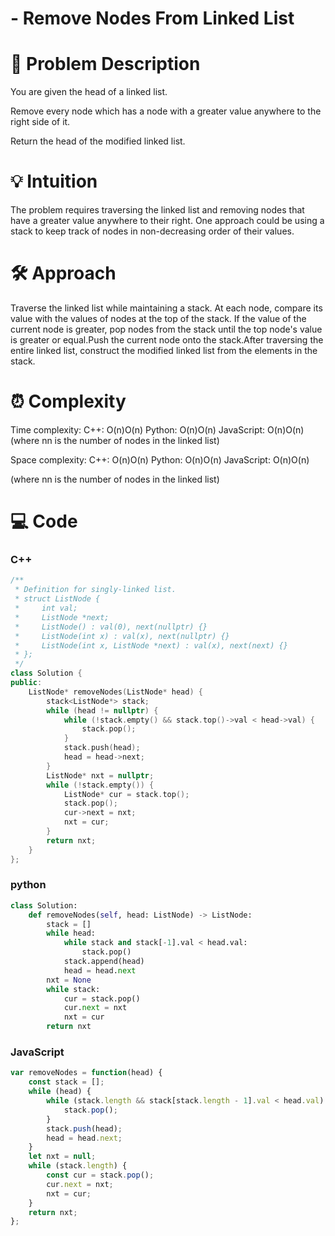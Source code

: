 # - Remove Nodes From Linked List

# 📜 Problem Description

You are given the head of a linked list.

Remove every node which has a node with a greater value anywhere to the right side of it.

Return the head of the modified linked list.
# 💡 Intuition
<!-- Describe your first thoughts on how to solve this problem. -->
The problem requires traversing the linked list and removing nodes that have a greater value anywhere to their right. One approach could be using a stack to keep track of nodes in non-decreasing order of their values.
# 🛠️ Approach
<!-- Describe your approach to solving the problem. -->
Traverse the linked list while maintaining a stack.
At each node, compare its value with the values of nodes at the top of the stack. If the value of the current node is greater, pop nodes from the stack until the top node's value is greater or equal.Push the current node onto the stack.After traversing the entire linked list, construct the modified linked list from the elements in the stack.

# ⏰ Complexity

Time complexity:
        C++: O(n)O(n)
        Python: O(n)O(n)
        JavaScript: O(n)O(n)
(where nn is the number of nodes in the linked list)

Space complexity:
        C++: O(n)O(n)
        Python: O(n)O(n)
        JavaScript: O(n)O(n)

(where nn is the number of nodes in the linked list)

# 💻 Code
### C++
```cpp
/**
 * Definition for singly-linked list.
 * struct ListNode {
 *     int val;
 *     ListNode *next;
 *     ListNode() : val(0), next(nullptr) {}
 *     ListNode(int x) : val(x), next(nullptr) {}
 *     ListNode(int x, ListNode *next) : val(x), next(next) {}
 * };
 */
class Solution {
public:
    ListNode* removeNodes(ListNode* head) {
        stack<ListNode*> stack;   
        while (head != nullptr) {
            while (!stack.empty() && stack.top()->val < head->val) {
                stack.pop();
            }
            stack.push(head);
            head = head->next;
        }      
        ListNode* nxt = nullptr;
        while (!stack.empty()) {
            ListNode* cur = stack.top();
            stack.pop();
            cur->next = nxt;
            nxt = cur;
        }
        return nxt;
    }
};
```
### python
```python
class Solution:
    def removeNodes(self, head: ListNode) -> ListNode:
        stack = []
        while head:
            while stack and stack[-1].val < head.val:
                stack.pop()
            stack.append(head)
            head = head.next
        nxt = None
        while stack:
            cur = stack.pop()
            cur.next = nxt
            nxt = cur
        return nxt
```
### JavaScript
```JavaScript
var removeNodes = function(head) {
    const stack = [];
    while (head) {
        while (stack.length && stack[stack.length - 1].val < head.val) {
            stack.pop();
        }
        stack.push(head);
        head = head.next;
    }
    let nxt = null;
    while (stack.length) {
        const cur = stack.pop();
        cur.next = nxt;
        nxt = cur;
    }
    return nxt;
};
```